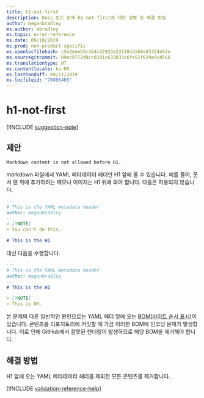 ```yaml
---
title: h1-not-first
description: Docs 빌드 문제 h1-not-first에 대한 설명 및 해결 방법
author: meganbradley
ms.author: mbradley
ms.topic: error-reference
ms.date: 09/10/2019
ms.prod: non-product-specific
ms.openlocfilehash: c5e2eeeb5c464cd2923e23110cdab9a83324e53e
ms.sourcegitcommit: 89ec9772d9cc8281c633833c6fa51f629e9cd566
ms.translationtype: HT
ms.contentlocale: ko-KR
ms.lasthandoff: 09/11/2019
ms.locfileid: "70895465"
---
```

# <a name="h1-not-first"></a>h1-not-first

[!INCLUDE [suggestion-note](includes/suggestion-note.md)]

## <a name="suggestion"></a>제안

`Markdown content is not allowed before H1.`

markdown 파일에서 YAML 메타데이터 헤더만 H1 앞에 올 수 있습니다. 예를 들어, 문서 맨 위에 추가하려는 메모나 이미지는 H1 뒤에 와야 합니다. 다음은 허용되지 않습니다.

```markdown
---
# This is the YAML metadata header
author: meganbradley
---
> [!NOTE]
> You can't do this.

# This is the H1
```

대신 다음을 수행합니다.

```markdown
---
# This is the YAML metadata header
author: meganbradley
---
# This is the H1

> [!NOTE]
> This is OK.
```

본 문제의 다른 일반적인 원인으로는 YAML 헤더 앞에 오는 [BOM(바이트 순서 표시)](http://www.websina.com/bugzero/kb/unicode-bom.html)이 있습니다. 콘텐츠를 리포지토리에 커밋할 때 가끔 이러한 BOM에 인코딩 문제가 발생합니다. 이로 인해 GitHub에서 잘못된 렌더링이 발생하므로 해당 BOM을 제거해야 합니다.

## <a name="resolution"></a>해결 방법

H1 앞에 오는 YAML 메타데이터 헤더를 제외한 모든 콘텐츠를 제거합니다.

<!--make sure to add this file to your includes folder and verify the path-->
[!INCLUDE [validation-reference-help](includes/validation-reference-help.md)]
